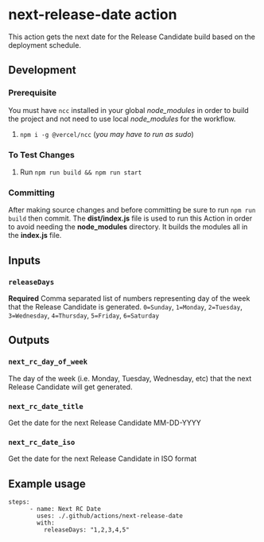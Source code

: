 # next-release-date action

This action gets the next date for the Release Candidate build based on the deployment schedule. 

## Development

### Prerequisite
You must have `ncc` installed in your global *node_modules* in order to build the project and not need to use local *node_modules* for the workflow. 

1. `npm i -g @vercel/ncc` (*you may have to run as sudo*)

### To Test Changes

1. Run `npm run build && npm run start`

### Committing

After making source changes and before committing be sure to run `npm run build` then commit. The **dist/index.js** file is used to run this Action in order to avoid needing the **node_modules** directory. It builds the modules all in the **index.js** file.

## Inputs

### `releaseDays`

**Required** Comma separated list of numbers representing day of the week that the Release Candidate is generated. `0=Sunday`, `1=Monday`, `2=Tuesday`, `3=Wednesday`, `4=Thursday`, `5=Friday`, `6=Saturday`

## Outputs

### `next_rc_day_of_week`

The day of the week (i.e. Monday, Tuesday, Wednesday, etc) that the next Release Candidate will get generated. 

### `next_rc_date_title`

Get the date for the next Release Candidate MM-DD-YYYY

### `next_rc_date_iso`

Get the date for the next Release Candidate in ISO format

## Example usage
```
steps:
      - name: Next RC Date
        uses: ./.github/actions/next-release-date
        with:
          releaseDays: "1,2,3,4,5"

```